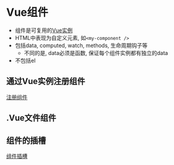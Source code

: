 # Vue组件

- 组件是可复用的[Vue实例](vue-instance.md)
- HTML中表现为自定义元素, 如`<my-component />`
- 包括data, computed, watch, methods, 生命周期钩子等
  - 不同的是, data必须是函数, 保证每个组件实例都有独立的data 
- 不包括el

## 通过Vue实例注册组件

[注册组件](vue-register-component.md)

## .Vue文件组件


## 组件的插槽

[组件插槽](vue-component-slot.md)
